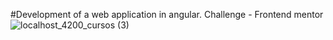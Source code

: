 #Development of a web application in angular. Challenge - Frontend mentor
![localhost_4200_cursos (3)](https://user-images.githubusercontent.com/49293594/201550093-782c54bc-e26b-4279-87df-8968c5853b63.png)
